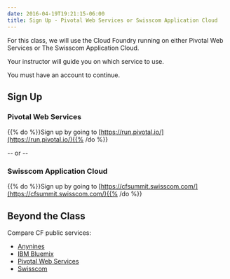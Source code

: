 ```yaml
---
date: 2016-04-19T19:21:15-06:00
title: Sign Up - Pivotal Web Services or Swisscom Application Cloud
---
```


For this class, we will use the Cloud Foundry running on either Pivotal Web Services or The Swisscom Application Cloud.

Your instructor will guide you on which service to use.

You must have an account to continue.

## Sign Up

### Pivotal Web Services 
{{% do %}}Sign up by going to [https://run.pivotal.io/](https://run.pivotal.io/){{% /do %}}

-- or --

### Swisscom Application Cloud
{{% do %}}Sign up by going to [https://cfsummit.swisscom.com/](https://cfsummit.swisscom.com/){{% /do %}}

## Beyond the Class

Compare CF public services:

  * [Anynines](http://www.anynines.com/)
  * [IBM Bluemix](https://console.ng.bluemix.net/)
  * [Pivotal Web Services](https://run.pivotal.io/)
  * [Swisscom](https://developer.swisscom.com/)

